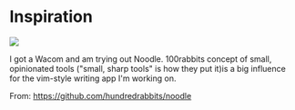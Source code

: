 # Inspiration

![](https://db-feed.s3.amazonaws.com/legacy/Screen_Shot_2019_09_09_at_10_06_50_AM-1568038168813.png)

I got a Wacom and am trying out Noodle. 100rabbits concept of small, opinionated tools ("small, sharp tools" is how they put it)is a big influence for the vim-style writing app I'm working on.

From: https://github.com/hundredrabbits/noodle